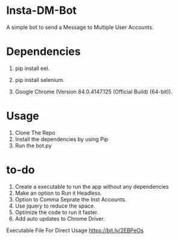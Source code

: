 # Insta-DM-Bot

A simple bot to send a Message to Multiple User Accounts.

# Dependencies

1. pip install eel.

2. pip install selenium.

3. Google Chrome (Version 84.0.4147.125 (Official Build) (64-bit)).

# Usage 

1) Clone The Repo
2) Install the dependencies by using Pip
3) Run the bot.py 

# to-do

1) Create a executable to run the app without any dependencies
2) Make an option to Run it Headless.
3) Option to Comma Seprate the Inst Accounts.
6) Use jquery to reduce the space.
5) Optimize the code to run it faster.
7) Add auto updates to Chrome Driver.

Executable File For Direct Usage
https://bit.ly/2EBPeOs
